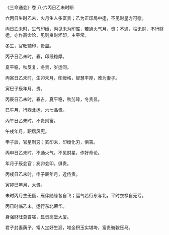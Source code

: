 《三命通会》卷 八·六丙日乙未时断

六丙日生时乙未，火月生人多富贵；乙为正印局中逢，不见财星方可慰。

丙日乙未时，生气印绶，丙见未为印库，若通火气月，贵；不通，柱无财，不行财运，亦作高命论，见则贪财坏印，主平常。

冬生，官旺辅印，贵显。

丙子日乙未时，春，印绶稳厚。

夏平稳，秋反复，冬贵，岁运同。

丙寅日乙未时，生卯未月，印绶格，智慧丰厚，难为妻子。

寅巳子辰年月，贵。

丙辰日乙未时，春吉，夏平稳，秋劳碌，冬贵显。

巳午月，行西北运，六七品贵。

丙午日乙未时，不贵则富。

午戌年月，职居风宪。

申子辰，官星制刃；亥印未，印绶化刃，俱吉。

丙申日乙未时，不通火气，不见财星，作好命论。

年月子辰会官；亥卯会印，俱贵。

丙戌日乙未时，申子辰年月，近侍贵。

寅卯巳年月，大贵。

未时丙月生无疑，雁伴随缘各自飞；运气若行东与北，平时衣禄自无亏。

丙日时临乙未，运行东北荣华。

身强财旺莫咨嗟，显贵高堂大厦。

君子封妻荫子，常人定好生涯，堆金积玉实堪垮，富贵骑鞍压马。

